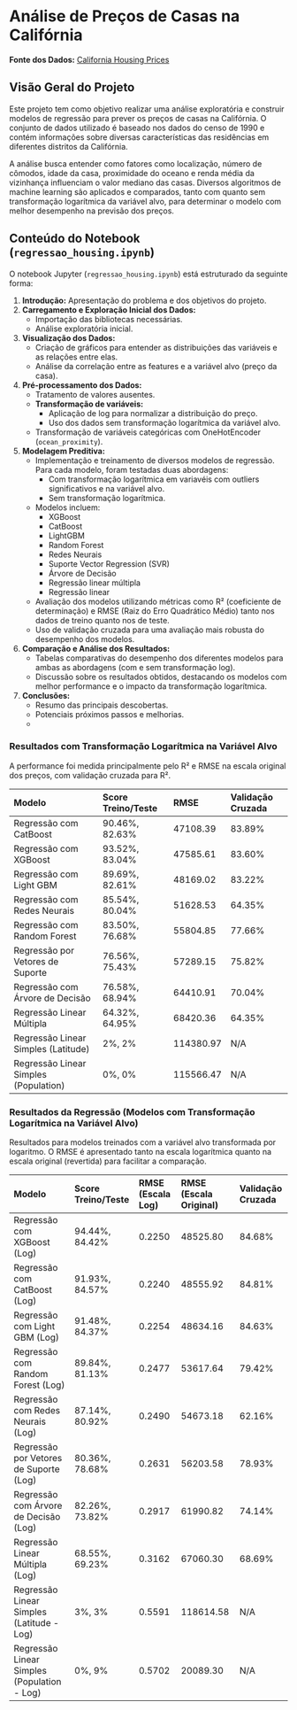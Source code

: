 # Análise de Preços de Casas na Califórnia

**Fonte dos Dados:** [California Housing Prices](https://www.kaggle.com/datasets/camnugent/california-housing-prices/data)

## Visão Geral do Projeto

Este projeto tem como objetivo realizar uma análise exploratória e construir modelos de regressão para prever os preços de casas na Califórnia. O conjunto de dados utilizado é baseado nos dados do censo de 1990 e contém informações sobre diversas características das residências em diferentes distritos da Califórnia.

A análise busca entender como fatores como localização, número de cômodos, idade da casa, proximidade do oceano e renda média da vizinhança influenciam o valor mediano das casas. Diversos algoritmos de machine learning são aplicados e comparados, tanto com quanto sem transformação logarítmica da variável alvo, para determinar o modelo com melhor desempenho na previsão dos preços.

## Conteúdo do Notebook (`regressao_housing.ipynb`)

O notebook Jupyter (`regressao_housing.ipynb`) está estruturado da seguinte forma:

1.  **Introdução:** Apresentação do problema e dos objetivos do projeto.
2.  **Carregamento e Exploração Inicial dos Dados:**
    * Importação das bibliotecas necessárias.
    * Análise exploratória inicial.
3.  **Visualização dos Dados:**
    * Criação de gráficos para entender as distribuições das variáveis e as relações entre elas.
    * Análise da correlação entre as features e a variável alvo (preço da casa).
4.  **Pré-processamento dos Dados:**
    * Tratamento de valores ausentes.
    * **Transformação de variáveis:**
        * Aplicação de log para normalizar a distribuição do preço.
        * Uso dos dados sem transformação logarítmica da variável alvo.
    * Transformação de variáveis categóricas com OneHotEncoder (`ocean_proximity`).
5.  **Modelagem Preditiva:**
    * Implementação e treinamento de diversos modelos de regressão. Para cada modelo, foram testadas duas abordagens:
        * Com transformação logarítmica em variavéis com outliers significativos e na variável alvo.
        * Sem transformação logarítmica.
    * Modelos incluem:
        * XGBoost
        * CatBoost
        * LightGBM
        * Random Forest
        * Redes Neurais
        * Suporte Vector Regression (SVR)
        * Árvore de Decisão
        * Regressão linear múltipla
        * Regressão linear
    * Avaliação dos modelos utilizando métricas como R² (coeficiente de determinação) e RMSE (Raiz do Erro Quadrático Médio) tanto nos dados de treino quanto nos de teste.
    * Uso de validação cruzada para uma avaliação mais robusta do desempenho dos modelos.
6.  **Comparação e Análise dos Resultados:**
    * Tabelas comparativas do desempenho dos diferentes modelos para ambas as abordagens (com e sem transformação log).
    * Discussão sobre os resultados obtidos, destacando os modelos com melhor performance e o impacto da transformação logarítmica.
7.  **Conclusões:**
    * Resumo das principais descobertas.
    * Potenciais próximos passos e melhorias.
    * 
### Resultados com Transformação Logarítmica na Variável Alvo

A performance foi medida principalmente pelo R² e RMSE na escala original dos preços, com validação cruzada para R².

| Modelo                              | Score Treino/Teste | RMSE      | Validação Cruzada |
| :---------------------------------- | :----------------- | :-------- | :---------------- |
| Regressão com CatBoost              | 90.46%, 82.63%     | 47108.39  | 83.89%            |
| Regressão com XGBoost               | 93.52%, 83.04%     | 47585.61  | 83.60%            |
| Regressão com Light GBM             | 89.69%, 82.61%     | 48169.02  | 83.22%            |
| Regressão com Redes Neurais         | 85.54%, 80.04%     | 51628.53  | 64.35%            |
| Regressão com Random Forest         | 83.50%, 76.68%     | 55804.85  | 77.66%            |
| Regressão por Vetores de Suporte    | 76.56%, 75.43%     | 57289.15  | 75.82%            |
| Regressão com Árvore de Decisão     | 76.58%, 68.94%     | 64410.91  | 70.04%            |
| Regressão Linear Múltipla           | 64.32%, 64.95%     | 68420.36  | 64.35%            |
| Regressão Linear Simples (Latitude) | 2%, 2%             | 114380.97 | N/A               |
| Regressão Linear Simples (Population)| 0%, 0%             | 115566.47 | N/A               |

### Resultados da Regressão (Modelos com Transformação Logarítmica na Variável Alvo)

Resultados para modelos treinados com a variável alvo transformada por logaritmo. O RMSE é apresentado tanto na escala logarítmica quanto na escala original (revertida) para facilitar a comparação.

| Modelo                                      | Score Treino/Teste | RMSE (Escala Log) | RMSE (Escala Original) | Validação Cruzada |
| :------------------------------------------ | :----------------- | :---------------- | :--------------------- | :---------------- |
| Regressão com XGBoost (Log)                 | 94.44%, 84.42%     | 0.2250            | 48525.80               | 84.68%            |
| Regressão com CatBoost (Log)                | 91.93%, 84.57%     | 0.2240            | 48555.92               | 84.81%            |
| Regressão com Light GBM (Log)               | 91.48%, 84.37%     | 0.2254            | 48634.16               | 84.63%            |
| Regressão com Random Forest (Log)           | 89.84%, 81.13%     | 0.2477            | 53617.64               | 79.42%            |
| Regressão com Redes Neurais (Log)           | 87.14%, 80.92%     | 0.2490            | 54673.18               | 62.16%            |
| Regressão por Vetores de Suporte (Log)      | 80.36%, 78.68%     | 0.2631            | 56203.58               | 78.93%            |
| Regressão com Árvore de Decisão (Log)       | 82.26%, 73.82%     | 0.2917            | 61990.82               | 74.14%            |
| Regressão Linear Múltipla (Log)             | 68.55%, 69.23%     | 0.3162            | 67060.30               | 68.69%            |
| Regressão Linear Simples (Latitude - Log)   | 3%, 3%             | 0.5591            | 118614.58              | N/A               |
| Regressão Linear Simples (Population - Log) | 0%, 9%             | 0.5702            | 20089.30               |  N/A              |
